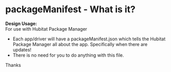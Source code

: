 # packageManifest - What is it?
<b>Design Usage:</b><br>
For use with Hubitat Package Manager

- Each app/driver will have a packageManifest.json which tells the Hubitat Package Manager all about the app.  Specifically when there are updates!
- There is no need for you to do anything with this file.

Thanks
